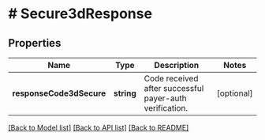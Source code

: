 # # Secure3dResponse

## Properties

Name | Type | Description | Notes
------------ | ------------- | ------------- | -------------
**responseCode3dSecure** | **string** | Code received after successful payer-auth verification. | [optional] 

[[Back to Model list]](../../README.md#documentation-for-models) [[Back to API list]](../../README.md#documentation-for-api-endpoints) [[Back to README]](../../README.md)


